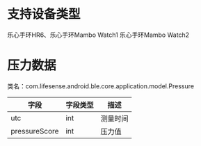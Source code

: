 <a name="lC0iU"></a>
# 支持设备类型
乐心手环HR6、乐心手环Mambo Watch1 乐心手环Mambo Watch2
<a name="jtQ5r"></a>
# 压力数据
类名：com.lifesense.android.ble.core.application.model.Pressure

| 字段 | 字段类型 | 描述 |
| --- | --- | --- |
| utc | int | 测量时间 |
| pressureScore | int | 压力值 |




